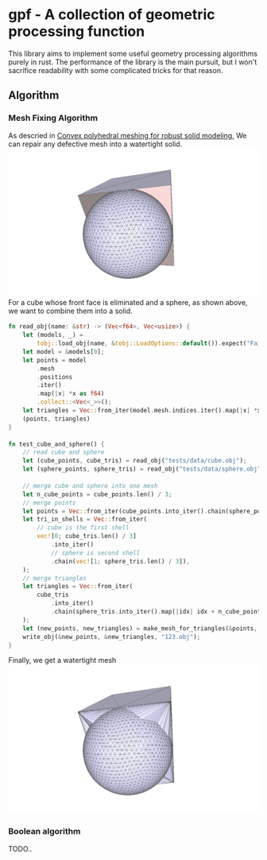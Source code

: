 # gpf - A collection of geometric processing function
This library aims to implement some useful geometry processing algorithms purely in rust. The performance of the library is the main pursuit, but I won't sacrifice readability with some complicated tricks for that reason.

## Algorithm
### Mesh Fixing Algorithm
As descried in [Convex polyhedral meshing for robust solid modeling](https://arxiv.org/abs/2109.14434), We can repair any defective mesh into a watertight solid.
![cube_and_sphere](./imgs/cube_and_sphere.png)
For a cube whose front face is eliminated and a sphere, as shown above, we want to combine them into a solid.
```rust
fn read_obj(name: &str) -> (Vec<f64>, Vec<usize>) {
    let (models, _) =
        tobj::load_obj(name, &tobj::LoadOptions::default()).expect("Failed to load obj file");
    let model = &models[0];
    let points = model
        .mesh
        .positions
        .iter()
        .map(|x| *x as f64)
        .collect::<Vec<_>>();
    let triangles = Vec::from_iter(model.mesh.indices.iter().map(|x| *x as usize));
    (points, triangles)
}

fn test_cube_and_sphere() {
    // read cube and sphere
    let (cube_points, cube_tris) = read_obj("tests/data/cube.obj");
    let (sphere_points, sphere_tris) = read_obj("tests/data/sphere.obj");

    // merge cube and sphere into one mesh
    let n_cube_points = cube_points.len() / 3;
    // merge points
    let points = Vec::from_iter(cube_points.into_iter().chain(sphere_points));
    let tri_in_shells = Vec::from_iter(
        // cube is the first shell
        vec![0; cube_tris.len() / 3]
            .into_iter()
            // sphere is second shell
            .chain(vec![1; sphere_tris.len() / 3]),
    );
    // merge triangles
    let triangles = Vec::from_iter(
        cube_tris
            .into_iter()
            .chain(sphere_tris.into_iter().map(|idx| idx + n_cube_points)),
    );
    let (new_points, new_triangles) = make_mesh_for_triangles(&points, triangles, &tri_in_shells);
    write_obj(&new_points, &new_triangles, "123.obj");
}
```
Finally, we get a watertight mesh
![](./imgs/cube_and_sphere_fixed.png)
### Boolean algorithm
TODO..